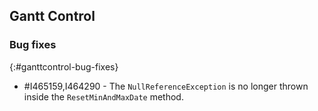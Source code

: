 ## Gantt Control

### Bug fixes
{:#ganttcontrol-bug-fixes}

* \#I465159,I464290 - The `NullReferenceException` is no longer thrown inside the `ResetMinAndMaxDate` method.